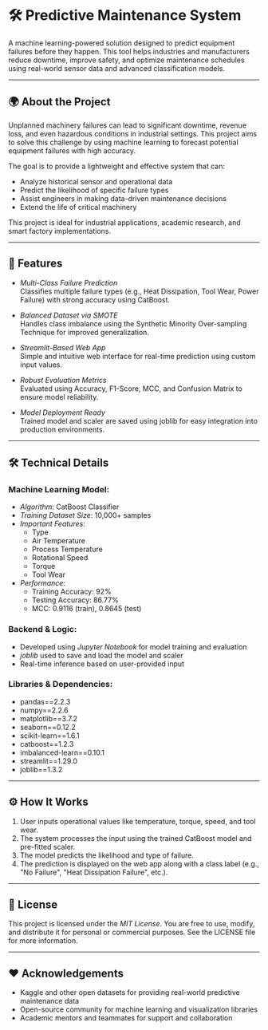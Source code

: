 # 🛠 Predictive Maintenance System

A machine learning-powered solution designed to predict equipment failures before they happen. This tool helps industries and manufacturers reduce downtime, improve safety, and optimize maintenance schedules using real-world sensor data and advanced classification models.

---

## 🌍 About the Project

Unplanned machinery failures can lead to significant downtime, revenue loss, and even hazardous conditions in industrial settings. This project aims to solve this challenge by using machine learning to forecast potential equipment failures with high accuracy.

The goal is to provide a lightweight and effective system that can:
- Analyze historical sensor and operational data
- Predict the likelihood of specific failure types
- Assist engineers in making data-driven maintenance decisions
- Extend the life of critical machinery

This project is ideal for industrial applications, academic research, and smart factory implementations.

---

## 🌟 Features

- *Multi-Class Failure Prediction*  
  Classifies multiple failure types (e.g., Heat Dissipation, Tool Wear, Power Failure) with strong accuracy using CatBoost.

- *Balanced Dataset via SMOTE*  
  Handles class imbalance using the Synthetic Minority Over-sampling Technique for improved generalization.

- *Streamlit-Based Web App*  
  Simple and intuitive web interface for real-time prediction using custom input values.

- *Robust Evaluation Metrics*  
  Evaluated using Accuracy, F1-Score, MCC, and Confusion Matrix to ensure model reliability.

- *Model Deployment Ready*  
  Trained model and scaler are saved using joblib for easy integration into production environments.

---

## 🛠 Technical Details

### Machine Learning Model:

- *Algorithm*: CatBoost Classifier  
- *Training Dataset Size*: 10,000+ samples  
- *Important Features*:
  - Type  
  - Air Temperature  
  - Process Temperature  
  - Rotational Speed  
  - Torque  
  - Tool Wear  
- *Performance*:
  - Training Accuracy: 92%  
  - Testing Accuracy: 86.77%  
  - MCC: 0.9116 (train), 0.8645 (test)

### Backend & Logic:

- Developed using *Jupyter Notebook* for model training and evaluation
- *joblib* used to save and load the model and scaler
- Real-time inference based on user-provided input

### Libraries & Dependencies:

- pandas==2.2.3  
- numpy==2.2.6  
- matplotlib==3.7.2  
- seaborn==0.12.2  
- scikit-learn==1.6.1  
- catboost==1.2.3  
- imbalanced-learn==0.10.1  
- streamlit==1.29.0  
- joblib==1.3.2

---

## ⚙ How It Works

1. User inputs operational values like temperature, torque, speed, and tool wear.
2. The system processes the input using the trained CatBoost model and pre-fitted scaler.
3. The model predicts the likelihood and type of failure.
4. The prediction is displayed on the web app along with a class label (e.g., "No Failure", "Heat Dissipation Failure", etc.).

---

## 📜 License

This project is licensed under the *MIT License*. You are free to use, modify, and distribute it for personal or commercial purposes. See the LICENSE file for more information.

---

## ❤ Acknowledgements

- Kaggle and other open datasets for providing real-world predictive maintenance data  
- Open-source community for machine learning and visualization libraries  
- Academic mentors and teammates for support and collaboration
